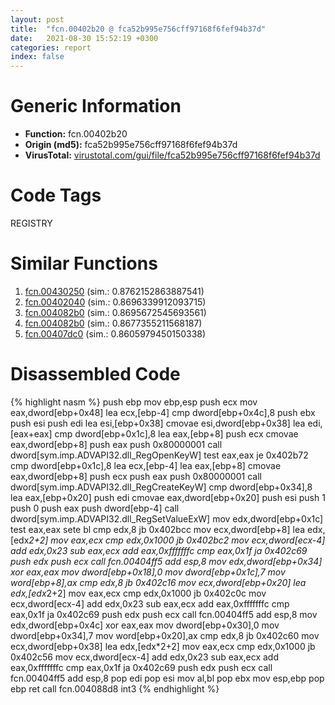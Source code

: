 ```yaml
---
layout: post
title:  "fcn.00402b20 @ fca52b995e756cff97168f6fef94b37d"
date:   2021-08-30 15:52:19 +0300
categories: report
index: false
---
```


# Generic Information
- **Function:** fcn.00402b20
- **Origin (md5):** fca52b995e756cff97168f6fef94b37d
- **VirusTotal:** [virustotal.com/gui/file/fca52b995e756cff97168f6fef94b37d][virustotal_ref]

# Code Tags
<span class="tag" id="REGISTRY">REGISTRY</span>


# Similar Functions

1. [fcn.00430250][similar_1_ref] (sim.: 0.8762152863887541)
2. [fcn.00402040][similar_2_ref] (sim.: 0.8696339912093715)
3. [fcn.004082b0][similar_3_ref] (sim.: 0.8695672545693561)
4. [fcn.004082b0][similar_4_ref] (sim.: 0.8677355211568187)
5. [fcn.00407dc0][similar_5_ref] (sim.: 0.8605979450150338)


# Disassembled Code

{% highlight nasm %}
push ebp
mov ebp,esp
push ecx
mov eax,dword[ebp+0x48]
lea ecx,[ebp-4]
cmp dword[ebp+0x4c],8
push ebx
push esi
push edi
lea esi,[ebp+0x38]
cmovae esi,dword[ebp+0x38]
lea edi,[eax+eax]
cmp dword[ebp+0x1c],8
lea eax,[ebp+8]
push ecx
cmovae eax,dword[ebp+8]
push eax
push 0x80000001
call dword[sym.imp.ADVAPI32.dll_RegOpenKeyW]
test eax,eax
je 0x402b72
cmp dword[ebp+0x1c],8
lea ecx,[ebp-4]
lea eax,[ebp+8]
cmovae eax,dword[ebp+8]
push ecx
push eax
push 0x80000001
call dword[sym.imp.ADVAPI32.dll_RegCreateKeyW]
cmp dword[ebp+0x34],8
lea eax,[ebp+0x20]
push edi
cmovae eax,dword[ebp+0x20]
push esi
push 1
push 0
push eax
push dword[ebp-4]
call dword[sym.imp.ADVAPI32.dll_RegSetValueExW]
mov edx,dword[ebp+0x1c]
test eax,eax
sete bl
cmp edx,8
jb 0x402bcc
mov ecx,dword[ebp+8]
lea edx,[edx*2+2]
mov eax,ecx
cmp edx,0x1000
jb 0x402bc2
mov ecx,dword[ecx-4]
add edx,0x23
sub eax,ecx
add eax,0xfffffffc
cmp eax,0x1f
ja 0x402c69
push edx
push ecx
call fcn.00404ff5
add esp,8
mov edx,dword[ebp+0x34]
xor eax,eax
mov dword[ebp+0x18],0
mov dword[ebp+0x1c],7
mov word[ebp+8],ax
cmp edx,8
jb 0x402c16
mov ecx,dword[ebp+0x20]
lea edx,[edx*2+2]
mov eax,ecx
cmp edx,0x1000
jb 0x402c0c
mov ecx,dword[ecx-4]
add edx,0x23
sub eax,ecx
add eax,0xfffffffc
cmp eax,0x1f
ja 0x402c69
push edx
push ecx
call fcn.00404ff5
add esp,8
mov edx,dword[ebp+0x4c]
xor eax,eax
mov dword[ebp+0x30],0
mov dword[ebp+0x34],7
mov word[ebp+0x20],ax
cmp edx,8
jb 0x402c60
mov ecx,dword[ebp+0x38]
lea edx,[edx*2+2]
mov eax,ecx
cmp edx,0x1000
jb 0x402c56
mov ecx,dword[ecx-4]
add edx,0x23
sub eax,ecx
add eax,0xfffffffc
cmp eax,0x1f
ja 0x402c69
push edx
push ecx
call fcn.00404ff5
add esp,8
pop edi
pop esi
mov al,bl
pop ebx
mov esp,ebp
pop ebp
ret 
call fcn.004088d8
int3 
{% endhighlight %}


[similar_1_ref]: /report/fcn.00430250@94f83197373b17ab8b5225c0900d14de
[similar_2_ref]: /report/fcn.00402040@9c2b894b84f59672d8be2e984066f76f
[similar_3_ref]: /report/fcn.004082b0@ba63c5f75a2177720b184529dbf918cf
[similar_4_ref]: /report/fcn.004082b0@843c4207147f5bab0e104024677fd9ec
[similar_5_ref]: /report/fcn.00407dc0@9b5524245506621a9773176393787e61
[virustotal_ref]: https://www.virustotal.com/gui/file/fca52b995e756cff97168f6fef94b37d
